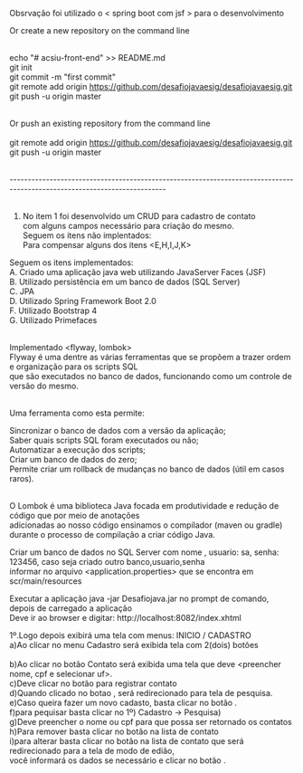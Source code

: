 Obsrvação foi utilizado o < spring boot com jsf > para o desenvolvimento<br />

Or create a new repository on the command line<br /><br />

echo "# acsiu-front-end" >> README.md<br />
git init<br />
git commit -m "first commit"<br />
git remote add origin https://github.com/desafiojavaesig/desafiojavaesig.git<br />
git push -u origin master<br /><br />

Or push an existing repository from the command line<br /><br />
git remote add origin https://github.com/desafiojavaesig/desafiojavaesig.git<br />
git push -u origin master<br /><br />

-------------------------------------------------------------------------------------------------------------------------<br /><br />
1) No item 1 foi desenvolvido um CRUD para cadastro de contato<br /> com alguns campos necessário para criação do mesmo.<br />
Seguem os itens não implentados:<br />
Para compensar alguns dos itens <E,H,I,J,K><br />

Seguem os itens implementados:<br />
A. Criado uma aplicação java web utilizando JavaServer Faces (JSF)<br />
B. Utilizado persistência em um banco de dados (SQL Server)<br />
C. JPA<br />
D. Utilizado Spring Framework Boot 2.0<br />
F. Utilizado Bootstrap 4<br />
G. Utilizado Primefaces<br /><br />

Implementado <flyway, lombok><br />
Flyway é uma dentre as várias ferramentas que se propõem a trazer ordem e organização para os scripts SQL<br />
que são executados no banco de dados, funcionando como um controle de versão do mesmo.<br /><br />

Uma ferramenta como esta permite:<br />

Sincronizar o banco de dados com a versão da aplicação;<br />
Saber quais scripts SQL foram executados ou não;<br />
Automatizar a execução dos scripts;<br />
Criar um banco de dados do zero;<br />
Permite criar um rollback de mudanças no banco de dados (útil em casos raros).<br /><br />

O Lombok é uma biblioteca Java focada em produtividade e redução de código que por meio de anotações<br />
adicionadas ao nosso código ensinamos o compilador (maven ou gradle) durante o processo de compilação a criar código Java.<br />

Criar um banco de dados no SQL Server com nome <Acsiu>, usuario: sa, senha: 123456, caso seja criado outro banco,usuario,senha<br />
informar no arquivo <application.properties> que se encontra em scr/main/resources<br />

Executar a aplicação java -jar Desafiojava.jar no prompt de comando, depois de carregado a aplicação<br />
Deve ir ao browser e digitar: http://localhost:8082/index.xhtml<br />

1º.Logo depois exibirá uma tela com menus: INICIO / CADASTRO<br />
a)Ao clicar no menu Cadastro será exibida tela com 2(dois) botões <Pesquisa e Contato><br/><br />
b)Ao clicar no botão Contato será exibida uma tela que deve <preencher nome, cpf e selecionar uf>.<br />
c)Deve clicar no botão <Salvar> para registrar contato<br />
d)Quando clicado no botao <salvar>, será redirecionado para tela de pesquisa.<br />
e)Caso queira fazer um novo cadasto, basta clicar no botão <novo>.<br />
f)para pequisar basta clicar no 1º) Cadastro -> Pesquisa)<br />
g)Deve preencher o nome <nome completo ou parcial> ou cpf<informar o cpf completo> para que possa ser retornado os contatos<br />
h)Para remover basta clicar no botão <Remover> na lista de contato<br />
i)para alterar basta clicar no botão <Alterar> na lista de contato que será redirecionado para a tela de modo de edião,<br />
você informará os dados se necessário e clicar no botão <Salvar>.<br />




